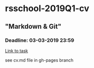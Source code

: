 # rsschool-2019Q1-cv

##  "Markdown & Git"

### Deadline: 03-03-2019 23:59  

[Link to task](https://github.com/rolling-scopes-school/tasks/blob/2018-Q3/tasks/git-markdown.md)
  
see cv.md file in gh-pages branch
